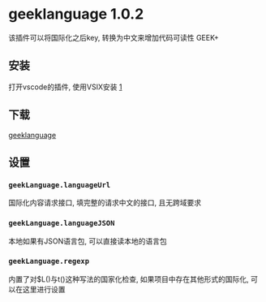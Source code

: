 # geeklanguage 1.0.2
该插件可以将国际化之后key, 转换为中文来增加代码可读性
GEEK+

## 安装
打开vscode的插件, 使用VSIX安装
[1](./geek.png)

## 下载
[geeklanguage]()

## 设置
### `geekLanguage.languageUrl`
国际化内容请求接口, 填完整的请求中文的接口, 且无跨域要求

### `geekLanguage.languageJSON`
本地如果有JSON语言包, 可以直接读本地的语言包

### `geekLanguage.regexp`
内置了对$L()与t()这种写法的国家化检查, 如果项目中存在其他形式的国际化, 可以在这里进行设置

